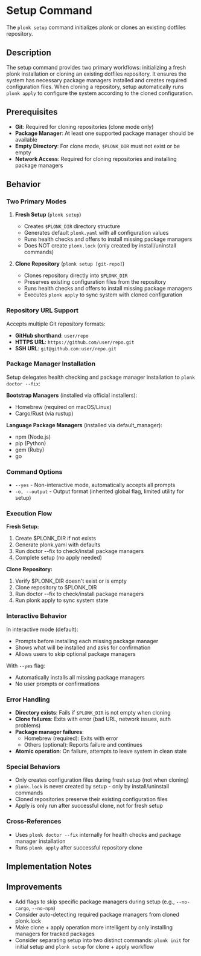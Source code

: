 # Setup Command

The `plonk setup` command initializes plonk or clones an existing dotfiles repository.

## Description

The setup command provides two primary workflows: initializing a fresh plonk installation or cloning an existing dotfiles repository. It ensures the system has necessary package managers installed and creates required configuration files. When cloning a repository, setup automatically runs `plonk apply` to configure the system according to the cloned configuration.

## Prerequisites

- **Git**: Required for cloning repositories (clone mode only)
- **Package Manager**: At least one supported package manager should be available
- **Empty Directory**: For clone mode, `$PLONK_DIR` must not exist or be empty
- **Network Access**: Required for cloning repositories and installing package managers

## Behavior

### Two Primary Modes

1. **Fresh Setup** (`plonk setup`)
   - Creates `$PLONK_DIR` directory structure
   - Generates default `plonk.yaml` with all configuration values
   - Runs health checks and offers to install missing package managers
   - Does NOT create `plonk.lock` (only created by install/uninstall commands)

2. **Clone Repository** (`plonk setup [git-repo]`)
   - Clones repository directly into `$PLONK_DIR`
   - Preserves existing configuration files from the repository
   - Runs health checks and offers to install missing package managers
   - Executes `plonk apply` to sync system with cloned configuration

### Repository URL Support

Accepts multiple Git repository formats:
- **GitHub shorthand**: `user/repo`
- **HTTPS URL**: `https://github.com/user/repo.git`
- **SSH URL**: `git@github.com:user/repo.git`

### Package Manager Installation

Setup delegates health checking and package manager installation to `plonk doctor --fix`:

**Bootstrap Managers** (installed via official installers):
- Homebrew (required on macOS/Linux)
- Cargo/Rust (via rustup)

**Language Package Managers** (installed via default_manager):
- npm (Node.js)
- pip (Python)
- gem (Ruby)
- go

### Command Options

- `--yes` - Non-interactive mode, automatically accepts all prompts
- `-o, --output` - Output format (inherited global flag, limited utility for setup)

### Execution Flow

**Fresh Setup:**
1. Create $PLONK_DIR if not exists
2. Generate plonk.yaml with defaults
3. Run doctor --fix to check/install package managers
4. Complete setup (no apply needed)

**Clone Repository:**
1. Verify $PLONK_DIR doesn't exist or is empty
2. Clone repository to $PLONK_DIR
3. Run doctor --fix to check/install package managers
4. Run plonk apply to sync system state

### Interactive Behavior

In interactive mode (default):
- Prompts before installing each missing package manager
- Shows what will be installed and asks for confirmation
- Allows users to skip optional package managers

With `--yes` flag:
- Automatically installs all missing package managers
- No user prompts or confirmations

### Error Handling

- **Directory exists**: Fails if `$PLONK_DIR` is not empty when cloning
- **Clone failures**: Exits with error (bad URL, network issues, auth problems)
- **Package manager failures**:
  - Homebrew (required): Exits with error
  - Others (optional): Reports failure and continues
- **Atomic operation**: On failure, attempts to leave system in clean state

### Special Behaviors

- Only creates configuration files during fresh setup (not when cloning)
- `plonk.lock` is never created by setup - only by install/uninstall commands
- Cloned repositories preserve their existing configuration files
- Apply is only run after successful clone, not for fresh setup

### Cross-References

- Uses `plonk doctor --fix` internally for health checks and package manager installation
- Runs `plonk apply` after successful repository clone

## Implementation Notes

## Improvements

- Add flags to skip specific package managers during setup (e.g., `--no-cargo`, `--no-npm`)
- Consider auto-detecting required package managers from cloned plonk.lock
- Make clone + apply operation more intelligent by only installing managers for tracked packages
- Consider separating setup into two distinct commands: `plonk init` for initial setup and `plonk setup` for clone + apply workflow
